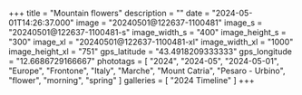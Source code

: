 +++
title = "Mountain flowers"
description = ""
date = "2024-05-01T14:26:37.000"
image = "20240501@122637-1100481"
image_s = "20240501@122637-1100481-s"
image_width_s = "400"
image_height_s = "300"
image_xl = "20240501@122637-1100481-xl"
image_width_xl = "1000"
image_height_xl = "751"
gps_latitude = "43.4918209333333"
gps_longitude = "12.6686729166667"
phototags = [ "2024", "2024-05", "2024-05-01", "Europe", "Frontone", "Italy", "Marche", "Mount Catria", "Pesaro - Urbino", "flower", "morning", "spring" ]
galleries = [ "2024 Timeline" ]
+++
